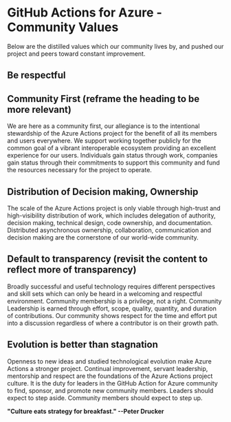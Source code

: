 # GitHub Actions for Azure - Community Values

Below are the distilled values which our community lives by, and pushed our project and peers toward constant improvement.

## Be respectful


## Community First (reframe the heading to be more relevant)

We are here as a community first, our allegiance is to the intentional stewardship of the Azure Actions project for the benefit of all its members and users everywhere.  We support working together publicly for the common goal of a vibrant interoperable ecosystem providing an excellent experience for our users. Individuals gain status through work, companies gain status through their commitments to support this community and fund the resources necessary for the project  to operate.

## Distribution of Decision making, Ownership

The scale of the Azure Actions project is only viable through high-trust and high-visibility distribution of work, which includes delegation of authority, decision making, technical design, code ownership, and documentation.  Distributed asynchronous ownership, collaboration, communication and decision making are the cornerstone of our world-wide community.

## Default to transparency (revisit the content to reflect more of transparency)

Broadly successful and useful technology requires different perspectives and skill sets which can only be heard in a welcoming and respectful environment.  Community membership is a privilege, not a right. Community Leadership is earned through effort, scope, quality, quantity, and duration of contributions. Our community shows respect for the time and effort put into a discussion regardless of where a contributor is on their growth path.

## Evolution is better than stagnation

Openness to new ideas and studied technological evolution make Azure Actions a stronger project.  Continual improvement, servant leadership, mentorship and respect are the foundations of the Azure Actions project culture. It is the duty for leaders in the GitHub Action for Azure community to find, sponsor, and promote new community members. Leaders should expect to step aside. Community members should expect to step up.

**"Culture eats strategy for breakfast."   --Peter Drucker**


